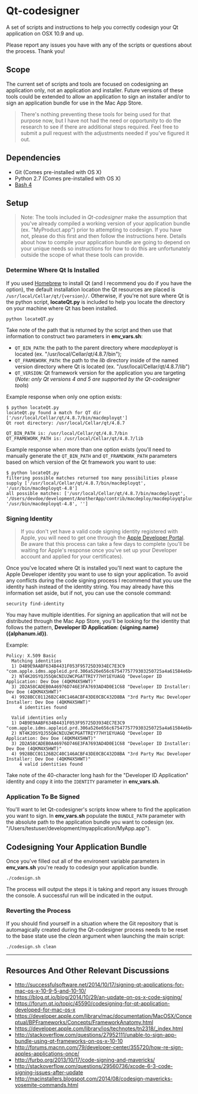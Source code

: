 # Qt-codesigner
A set of scripts and instructions to help you correctly codesign your Qt application on OSX 10.9 and up. 

Please report any issues you have with any of the scripts or questions about the process. Thank you!

## Scope
The current set of scripts and tools are focused on codesigning an application only, not an application and installer. Future versions of these tools could be extended to allow an application to sign an installer and/or to sign an application bundle for use in the Mac App Store. 

> There's nothing preventing these tools for being used for that purpose now, but I have not had the need or opportunity to do the research to see if there are additional steps required. Feel free to submit a pull request with the adjustments needed if you've figured it out.

## Dependencies

* Git (Comes pre-installed with OS X)
* Python 2.7 (Comes pre-installed with OS X)
* [Bash 4](http://johndjameson.com/blog/updating-your-shell-with-homebrew/)

## Setup

> Note: The tools included in *Qt-codesigner* make the assumption that you've already compiled a working version of your application bundle (ex. "MyProduct.app") prior to attempting to codesign. If you have not, please do this first and then follow the instructions here. Details about how to compile your application bundle are going to depend on your unique needs so instructions for how to do this are unfortunately outside the scope of what these tools can provide.

### Determine Where Qt Is Installed

If you used [Homebrew](http://brew.sh/) to install Qt (and I recommend you do if you have the option), the default installation location the Qt resources are placed is `/usr/local/Cellar/qt/{version}/`. Otherwise, if you're not sure where Qt is the python script, **locateQt.py** is included to help you locate the directory on your machine where Qt has been installed. 

```
python locateQT.py
```

Take note of the path that is returned by the script and then use that information to construct two parameters in **env_vars.sh**:
 * `QT_BIN_PATH`: the path to the parent directory where *macdeployqt* is located (ex. "/usr/local/Cellar/qt/4.8.7/bin");  
 * `QT_FRAMEWORK_PATH`: the path to the *lib* directory inside of the named version directory where Qt is located (ex. "/usr/local/Cellar/qt/4.8.7/lib")
 * `QT_VERSION`: Qt framework version for the application you are targeting (*Note: only Qt versions 4 and 5 are supported by the Qt-codesigner tools*)

Example response when only one option exists:

```
$ python locateQt.py
locateQt.py found a match for QT dir ['/usr/local/Cellar/qt/4.8.7/bin/macdeployqt']
Qt root directory: /usr/local/Cellar/qt/4.8.7

QT_BIN_PATH is: /usr/local/Cellar/qt/4.8.7/bin
QT_FRAMEWORK_PATH is: /usr/local/Cellar/qt/4.8.7/lib
```

Example response when more than one option exists (you'll need to manually generate the `QT_BIN_PATH` and `QT_FRAMEWORK_PATH` parameters based on which version of the Qt framework you want to use:

```
$ python locateQt.py
filtering possible matches returned too many possibilities please supply ['/usr/local/Cellar/qt/4.8.7/bin/macdeployqt', '/usr/bin/macdeployqt-4.8']
all possible matches: ['/usr/local/Cellar/qt/4.8.7/bin/macdeployqt', '/Users/devdoe/development/AnotherApp/contrib/macdeploy/macdeployqtplus', '/usr/bin/macdeployqt-4.8', '']
```

### Signing Identity

> If you don't yet have a valid code signing identity registered with Apple, you will need to get one through the [Apple Developer Portal](https://developer.apple.com/library/mac/documentation/Security/Conceptual/CodeSigningGuide/Procedures/Procedures.html#//apple_ref/doc/uid/TP40005929-CH4-SW2). Be aware that this process can take a few days to complete (you'll be waiting for Apple's response once you've set up your Developer account and applied for your certificates).

Once you've located where Qt is installed you'll next want to capture the Apple Developer identity you want to use to sign your application. To avoid any conflicts during the code signing process I recommend that you use the identity hash instead of the identity string. You may already have this information set aside, but if not, you can use the console command:

```
security find-identity
```

You may have multiple identities. For signing an application that will not be distributed through the Mac App Store, you'll be looking for the identity that follows the pattern, **Developer ID Application: {signing.name} ({alphanum.id})**.

Example:

```
Policy: X.509 Basic
  Matching identities
  1) D4B9E9AABF634B4431F053F95725D3934EC7E3C9 "com.apple.idms.appleid.prd.306a526e656c6754775779303250725a4a61584e6b413d3d"
  2) NT4K2OSYQJ55QACNIU2WCPGATTRIY77HY1EYUAGQ "Developer ID Application: Dev Doe (4QKM4X5HWT)"
  3) 2D2A58CADEB0A46976D746E3FA7693AD4D0E1C68 "Developer ID Installer: Dev Doe (4QKM4X5HWT)"
  4) 9928BCC01126B2C40C146ACBF43DE0CBC432D8BA "3rd Party Mac Developer Installer: Dev Doe (4QKM4X5HWT)"
     4 identities found

  Valid identities only
  1) D4B9E9AABF634B4431F053F95725D3934EC7E3C9 "com.apple.idms.appleid.prd.306a526e656c6754775779303250725a4a61584e6b413d3d"
  2) NT4K2OSYQJ55QACNIU2WCPGATTRIY77HY1EYUAGQ "Developer ID Application: Dev Doe (4QKM4X5HWT)"
  3) 2D2A58CADEB0A46976D746E3FA7693AD4D0E1C68 "Developer ID Installer: Dev Doe (4QKM4X5HWT)"
  4) 9928BCC01126B2C40C146ACBF43DE0CBC432D8BA "3rd Party Mac Developer Installer: Dev Doe (4QKM4X5HWT)"
     4 valid identities found
```

Take note of the 40-character long hash for the "Developer ID Application" identity and copy it into the `IDENTITY` parameter in **env_vars.sh**.

### Application To Be Signed

You'll want to let Qt-codesigner's scripts know where to find the application you want to sign. In **env_vars.sh** populate the `BUNDLE_PATH` parameter with the absolute path to the application bundle you want to codesign (ex. "/Users/testuser/development/myapplication/MyApp.app").

## Codesigning Your Application Bundle

Once you've filled out all of the environent variable parameters in **env_vars.sh** you're ready to codesign your application bundle.

```
./codesign.sh
```

The process will output the steps it is taking and report any issues through the console. A successful run will be indicated in the output.

### Reverting the Process

If you should find yourself in a situation where the Git repository that is automagically created during the Qt-codesigner process needs to be reset to the base state use the *clean* argument when launching the main script:

```
./codesign.sh clean
```

---

## Resources And Other Relevant Discussions

* http://successfulsoftware.net/2014/10/17/signing-qt-applications-for-mac-os-x-10-9-5-and-10-10/
* https://blog.qt.io/blog/2014/10/29/an-update-on-os-x-code-signing/
* https://forum.qt.io/topic/45590/codesigning-for-qt-application-developed-for-mac-os-x
* https://developer.apple.com/library/mac/documentation/MacOSX/Conceptual/BPFrameworks/Concepts/FrameworkAnatomy.html
* https://developer.apple.com/library/ios/technotes/tn2318/_index.html
* http://stackoverflow.com/questions/27952111/unable-to-sign-app-bundle-using-qt-frameworks-on-os-x-10-10
* http://forums.macnn.com/79/developer-center/355720/how-re-sign-apples-applications-once/
* http://furbo.org/2013/10/17/code-signing-and-mavericks/
* http://stackoverflow.com/questions/29560736/xcode-6-3-code-signing-issues-after-update
* http://macinstallers.blogspot.com/2014/08/codesign-mavericks-yosemite-commands.html